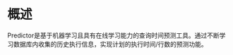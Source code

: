 # 概述<a name="ZH-CN_TOPIC_0243558421"></a>

Predictor是基于机器学习且具有在线学习能力的查询时间预测工具。通过不断学习数据库内收集的历史执行信息，实现计划的执行时间/行数的预测功能。

